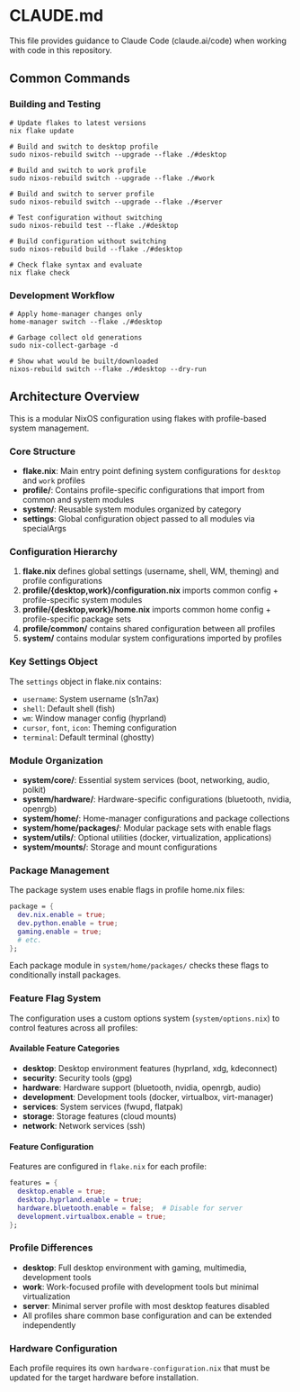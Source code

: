 # CLAUDE.md

This file provides guidance to Claude Code (claude.ai/code) when working with code in this repository.

## Common Commands

### Building and Testing
```shell
# Update flakes to latest versions
nix flake update

# Build and switch to desktop profile
sudo nixos-rebuild switch --upgrade --flake ./#desktop

# Build and switch to work profile  
sudo nixos-rebuild switch --upgrade --flake ./#work

# Build and switch to server profile
sudo nixos-rebuild switch --upgrade --flake ./#server

# Test configuration without switching
sudo nixos-rebuild test --flake ./#desktop

# Build configuration without switching
sudo nixos-rebuild build --flake ./#desktop

# Check flake syntax and evaluate
nix flake check
```

### Development Workflow
```shell
# Apply home-manager changes only
home-manager switch --flake ./#desktop

# Garbage collect old generations
sudo nix-collect-garbage -d

# Show what would be built/downloaded
nixos-rebuild switch --flake ./#desktop --dry-run
```

## Architecture Overview

This is a modular NixOS configuration using flakes with profile-based system management.

### Core Structure
- **flake.nix**: Main entry point defining system configurations for `desktop` and `work` profiles
- **profile/**: Contains profile-specific configurations that import from common and system modules
- **system/**: Reusable system modules organized by category
- **settings**: Global configuration object passed to all modules via specialArgs

### Configuration Hierarchy
1. **flake.nix** defines global settings (username, shell, WM, theming) and profile configurations
2. **profile/{desktop,work}/configuration.nix** imports common config + profile-specific system modules
3. **profile/{desktop,work}/home.nix** imports common home config + profile-specific package sets
4. **profile/common/** contains shared configuration between all profiles
5. **system/** contains modular system configurations imported by profiles

### Key Settings Object
The `settings` object in flake.nix contains:
- `username`: System username (s1n7ax)
- `shell`: Default shell (fish)  
- `wm`: Window manager config (hyprland)
- `cursor`, `font`, `icon`: Theming configuration
- `terminal`: Default terminal (ghostty)

### Module Organization
- **system/core/**: Essential system services (boot, networking, audio, polkit)
- **system/hardware/**: Hardware-specific configurations (bluetooth, nvidia, openrgb)
- **system/home/**: Home-manager configurations and package collections
- **system/home/packages/**: Modular package sets with enable flags
- **system/utils/**: Optional utilities (docker, virtualization, applications)
- **system/mounts/**: Storage and mount configurations

### Package Management
The package system uses enable flags in profile home.nix files:
```nix
package = {
  dev.nix.enable = true;
  dev.python.enable = true;
  gaming.enable = true;
  # etc.
};
```

Each package module in `system/home/packages/` checks these flags to conditionally install packages.

### Feature Flag System
The configuration uses a custom options system (`system/options.nix`) to control features across all profiles:

#### Available Feature Categories
- **desktop**: Desktop environment features (hyprland, xdg, kdeconnect)
- **security**: Security tools (gpg)
- **hardware**: Hardware support (bluetooth, nvidia, openrgb, audio)
- **development**: Development tools (docker, virtualbox, virt-manager)
- **services**: System services (fwupd, flatpak)
- **storage**: Storage features (cloud mounts)
- **network**: Network services (ssh)

#### Feature Configuration
Features are configured in `flake.nix` for each profile:
```nix
features = {
  desktop.enable = true;
  desktop.hyprland.enable = true;
  hardware.bluetooth.enable = false;  # Disable for server
  development.virtualbox.enable = true;
};
```

### Profile Differences
- **desktop**: Full desktop environment with gaming, multimedia, development tools
- **work**: Work-focused profile with development tools but minimal virtualization
- **server**: Minimal server profile with most desktop features disabled
- All profiles share common base configuration and can be extended independently

### Hardware Configuration
Each profile requires its own `hardware-configuration.nix` that must be updated for the target hardware before installation.
